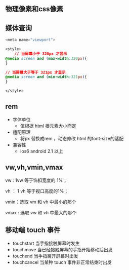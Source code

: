 ## 物理像素和css像素





## 媒体查询

```js
<meta name="viewport">
```

```css
<style>
	// 当屏幕小于 320px 才显示
@media screen and (max-width:320px){
}

// 当屏幕大于等于 321px 才显示
@media screen and (min-width:321px){
}

</style>
```



## rem

- 字体单位
  - 值根据 html 根元素大小而定
- 适配原理
  - 将px 替换成rem ，动态修改 html 的font-size的适配
- 兼容性
  - ios6 android 2.1 以上



## vw,vh,vmin,vmax

vw : 1vw 等于饰扣宽度的 1%；

vh ： 1 vh 等于视口高度的1%；

vmin：选取 vm 和 vh 中最小的那个

vmax : 选取 vw 和 vh 中最大的那个





## 移动端 touch 事件

- touchstart  当手指接触屏幕时发生
- touchmove   当已经接触屏幕的手指开始移动后出发
- touchend    当手指离开屏幕时出发
- touchcancel   当某种 touch 事件非正常结束时出发